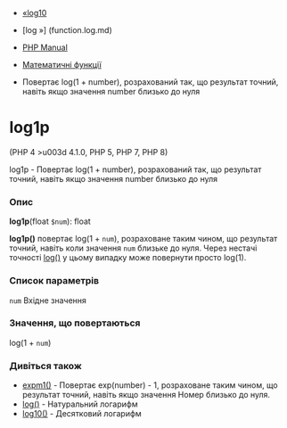 - [«log10](function.log10.md)
- [log »] (function.log.md)

- [PHP Manual](index.md)
- [Математичні функції](ref.math.md)
- Повертає log(1 + number), розрахований так, що результат точний,
навіть якщо значення number близько до нуля

# log1p

(PHP 4 \>u003d 4.1.0, PHP 5, PHP 7, PHP 8)

log1p - Повертає log(1 + number), розрахований так, що результат
точний, навіть якщо значення number близько до нуля

### Опис

**log1p**(float `$num`): float

**log1p()** повертає log(1 + `num`), розраховане таким чином, що
результат точний, навіть коли значення `num` близьке до нуля. Через
нестачі точності [log()](function.log.md) у цьому випадку може
повернути просто log(1).

### Список параметрів

`num`
Вхідне значення

### Значення, що повертаються

log(1 + `num`)

### Дивіться також

- [expm1()](function.expm1.md) - Повертає exp(number) - 1,
розраховане таким чином, що результат точний, навіть якщо значення
Номер близько до нуля.
- [log()](function.log.md) - Натуральний логарифм
- [log10()](function.log10.md) - Десятковий логарифм
